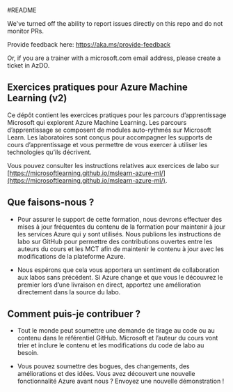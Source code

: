#README

We've turned off the ability to report issues directly on this repo and do not monitor PRs.

Provide feedback here: https://aka.ms/provide-feedback

Or, if you are a trainer with a microsoft.com email address, please create a ticket in AzDO.

## Exercices pratiques pour Azure Machine Learning (v2)

Ce dépôt contient les exercices pratiques pour les parcours d’apprentissage Microsoft qui explorent Azure Machine Learning. Les parcours d’apprentissage se composent de modules auto-rythmés sur Microsoft Learn. Les laboratoires sont conçus pour accompagner les supports de cours d’apprentissage et vous permettre de vous exercer à utiliser les technologies qu’ils décrivent.

Vous pouvez consulter les instructions relatives aux exercices de labo sur [https://microsoftlearning.github.io/mslearn-azure-ml/](https://microsoftlearning.github.io/mslearn-azure-ml/).

## Que faisons-nous ?

- Pour assurer le support de cette formation, nous devrons effectuer des mises à jour fréquentes du contenu de la formation pour maintenir à jour les services Azure qui y sont utilisés.  Nous publions les instructions de labo sur GitHub pour permettre des contributions ouvertes entre les auteurs du cours et les MCT afin de maintenir le contenu à jour avec les modifications de la plateforme Azure.

- Nous espérons que cela vous apportera un sentiment de collaboration aux labos sans précédent. Si Azure change et que vous le découvrez le premier lors d’une livraison en direct, apportez une amélioration directement dans la source du labo. 

## Comment puis-je contribuer ?

- Tout le monde peut soumettre une demande de tirage au code ou au contenu dans le référentiel GitHub. Microsoft et l’auteur du cours vont trier et inclure le contenu et les modifications du code de labo au besoin.

- Vous pouvez soumettre des bogues, des changements, des améliorations et des idées.  Vous avez découvert une nouvelle fonctionnalité Azure avant nous ?  Envoyez une nouvelle démonstration !

